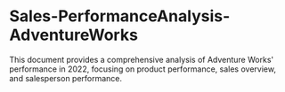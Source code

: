 # Sales-PerformanceAnalysis-AdventureWorks
This document provides a comprehensive analysis of Adventure Works' performance in 2022, focusing on product performance, sales overview, and salesperson performance.
